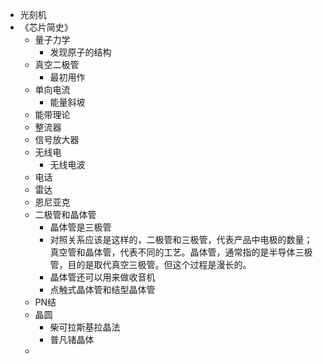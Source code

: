 - 光刻机
- 《芯片简史》
    - 量子力学
        - 发现原子的结构
    - 真空二极管
        - 最初用作
    - 单向电流
        - 能量斜坡
    - 能带理论
    - 整流器
    - 信号放大器
    - 无线电
        - 无线电波
    - 电话
    - 雷达
    - 恩尼亚克
    - 二极管和晶体管
        - 晶体管是三极管
        - 对照关系应该是这样的，二极管和三极管，代表产品中电极的数量；真空管和晶体管，代表不同的工艺。晶体管，通常指的是半导体三极管，目的是取代真空三极管。但这个过程是漫长的。
        - 晶体管还可以用来做收音机
        - 点触式晶体管和结型晶体管
    - PN结
    - 晶圆
        - 柴可拉斯基拉晶法
        - 普凡锗晶体
    - 

